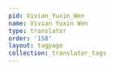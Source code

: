 ```yaml
---
pid: Vivian_Yuxin_Wen
name: Vivian Yuxin Wen
type: translator
order: '158'
layout: tagpage
collection: translator_tags
---
```

